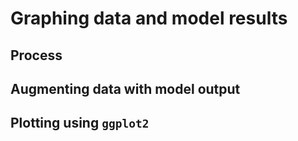 # Graphing data and model results

## Process
## Augmenting data with model output
## Plotting using `ggplot2`

